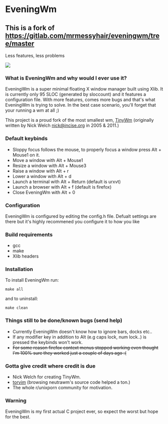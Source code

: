 # EveningWm

## This is a fork of https://gitlab.com/mrmessyhair/eveningwm/tree/master

Less features, less problems

![](https://preview.redd.it/zy0hoxsicvx11.png?width=960&crop=smart&auto=webp&s=0fd9ce892e57e8a8631af4543e48f4b6e42558b3)

### What is EveningWm and why would I ever use it?
EveningWm is a super minimal floating X window manager built using Xlib. It is currently only 95 SLOC (generated by sloccount) and it features a configuration file.
With more features, comes more bugs and that's what EveningWm is trying to solve. In the best case scenario, you'll forget that your running a wm at all ;)


This project is a proud fork of the most smallest wm, [TinyWm](http://incise.org/tinywm.html)
(originally written by Nick Welch <nick@incise.org> in 2005 & 2011.)

### Default keybinds
* Sloppy focus follows the mouse, to properly focus a window press Alt + Mouse1 on it.
* Move a window with Alt + Mouse1
* Resize a window with Alt + Mouse3
* Raise a window with Alt + r
* Lower a window with Alt + d
* Launch a terminal with Alt + Return (default is urxvt)
* Launch a browser with Alt + f (default is firefox)
* Close EveningWm with Alt + 0

### Configuration
EveningWm is configured by editing the config.h file.
Defualt settings are there but it's highly recommened you configure it to how you like

### Build requirements
* gcc
* make
* Xlib headers

### Installation
To install EveningWm run:
```
make all
```

and to uninstall:
```
make clean
```

### Things still to be done/known bugs (send help)
* Currently EveningWm doesn't know how to ignore bars, docks etc..
* If any modifier key in addition to Alt (e.g caps lock, num lock..) is pressed the keybinds won't work.
* ~~For some reason firefox context menus stopped working even thought I'm 100% sure they worked just a couple of days ago :(~~

### Gotta give credit where credit is due
* Nick Welch for creating TinyWm.
* [torvim](https://github.com/torvim) (browsing neutrawm's source code helped a ton.)
* The whole r/unixporn community for motivation.

### Warning
EveningWm is my first actual C project ever, so expect the worst but hope for the best.
